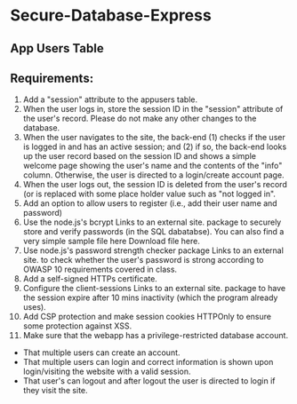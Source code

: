 # Secure-Database-Express

## App Users Table

## Requirements:

1. Add a "session" attribute to the appusers table.
2. When the user logs in, store the session ID in the "session" attribute of the user's record.  Please do not make any other changes to the database.
3. When the user navigates to the site, the back-end (1) checks if the user is logged in and has an active session; and (2) if so, the back-end looks up the user record based on the session ID and shows a simple welcome page showing the user's name and the contents of the "info" column.   Otherwise, the user is directed to a login/create account page.
4. When the user logs out, the session ID is deleted from the user's record (or is replaced with some place holder value such as "not logged in".
5. Add an option to allow users to register (i.e., add their user name and password)
5. Use the node.js's bcrypt
Links to an external site. package to securely store and verify passwords (in the SQL dabatabse).  You can also find a very simple sample file here
Download file here.
6. Use node.js's password strength checker package
Links to an external site. to check whether the user's password is strong according to OWASP 10 requirements covered in class.
7. Add a self-signed HTTPs certificate.
8. Configure the client-sessions
Links to an external site. package to have the session expire after 10 mins inactivity (which the program already uses).
9. Add CSP protection and make session cookies HTTPOnly to ensure some protection against XSS.
10. Make sure that the webapp has a privilege-restricted database account.

- That multiple users can create an account.
- That multiple users can login and correct information is shown upon login/visiting the website with a valid session.
- That user's can logout and after logout the user is directed to login if they visit the site.
